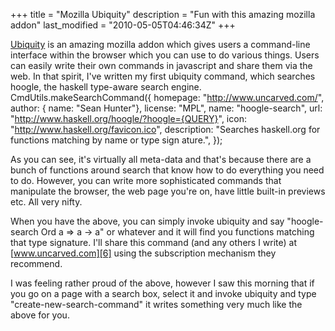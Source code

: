 +++
title = "Mozilla Ubiquity"
description = "Fun with this amazing mozilla addon"
last_modified = "2010-05-05T04:46:34Z"
+++


[Ubiquity][5] is an amazing mozilla addon which gives users a
command-line interface within the browser which you can use to do
various things. Users can easily write their own commands in javascript
and share them via the web. In that spirit, I've written my first
ubiquity command, which searches hoogle, the haskell type-aware search
engine.
CmdUtils.makeSearchCommand({
homepage: "http://www.uncarved.com/",
author: { name: "Sean Hunter"},
license: "MPL",
name: "hoogle-search",
url: "http://www.haskell.org/hoogle/?hoogle={QUERY}",
icon: "http://www.haskell.org/favicon.ico",
description: "Searches haskell.org for functions matching by name or type sign
ature.",
});

As you can see, it's virtually all meta-data and that's because there
are a bunch of functions around search that know how to do everything
you need to do. However, you can write more sophisticated commands that
manipulate the browser, the web page you're on, have little built-in
previews etc. All very nifty.

When you have the above, you can simply invoke ubiquity and say
"hoogle-search Ord a => a -> a" or whatever and it will find you
functions matching that type signature. I'll share this command (and
any others I write) at [www.uncarved.com][6] using the subscription
mechanism they recommend.

I was feeling rather proud of the above, however I saw this morning
that if you go on a page with a search box, select it and invoke
ubiquity and type "create-new-search-command" it writes something very
much like the above for you.

[1]: http://www.uncarved.com/articles/ubiquity
[2]: http://www.uncarved.com/
[3]: http://www.uncarved.com/articles/contact
[4]: http://www.uncarved.com/login/
[5]: https://addons.mozilla.org/en-US/firefox/addon/9527
[6]: http://www.uncarved.com/
[7]: http://www.uncarved.com/tags/computers
